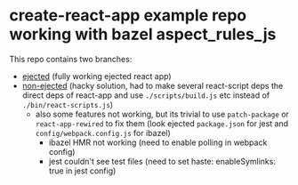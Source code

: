 # create-react-app example repo working with bazel aspect_rules_js

This repo contains two branches:
- [ejected](../../tree/ejected) (fully working ejected react app)
- [non-ejected](../../tree/non-ejected) (hacky solution, had to make several react-script deps the direct deps of react-app and use `./scripts/build.js` etc instead of `./bin/react-scripts.js`)
  - also some features not working, but its trivial to use `patch-package` or `react-app-rewired` to fix them (look ejected `package.json` for jest and `config/webpack.config.js` for ibazel)
    - ibazel HMR not working (need to enable polling in webpack config)
    - jest couldn't see test files (need to set haste: enableSymlinks: true in jest config)
